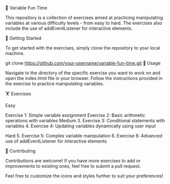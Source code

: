 🎉 Variable Fun Time

This repository is a collection of exercises aimed at practicing manipulating variables at various difficulty levels - from easy to hard. The exercises also include the use of addEventListener for interactive elements.

🚀 Getting Started

To get started with the exercises, simply clone the repository to your local machine.

git clone https://github.com/your-username/variable-fun-time.git
🔧 Usage

Navigate to the directory of the specific exercise you want to work on and open the index.html file in your browser. Follow the instructions provided in the exercise to practice manipulating variables.

🏋️ Exercises

Easy

Exercise 1: Simple variable assignment
Exercise 2: Basic arithmetic operations with variables
Medium 3. Exercise 3: Conditional statements with variables 4. Exercise 4: Updating variables dynamically using user input

Hard 5. Exercise 5: Complex variable manipulation 6. Exercise 6: Advanced use of addEventListener for interactive elements

🤝 Contributing

Contributions are welcome! If you have more exercises to add or improvements to existing ones, feel free to submit a pull request.

Feel free to customize the icons and styles further to suit your preferences!

